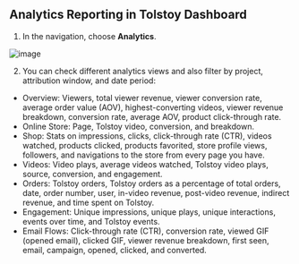 ## Analytics Reporting in Tolstoy Dashboard

1. In the navigation, choose **Analytics**.

![image](https://github.com/user-attachments/assets/39fde975-5a8c-416b-945d-63bbc05a9748)

2. You can check different analytics views and also filter by project, attribution window, and date period:

- Overview: Viewers, total viewer revenue, viewer conversion rate, average order value (AOV), highest-converting videos, viewer revenue breakdown, conversion rate, average AOV, product click-through rate.
- Online Store: Page, Tolstoy video, conversion, and breakdown.
- Shop: Stats on impressions, clicks, click-through rate (CTR), videos watched, products clicked, products favorited, store profile views, followers, and navigations to the store from every page you have.
- Videos: Video plays, average videos watched, Tolstoy video plays, source, conversion, and engagement.
- Orders: Tolstoy orders, Tolstoy orders as a percentage of total orders, date, order number, user, in-video revenue, post-video revenue, indirect revenue, and time spent on Tolstoy.
- Engagement: Unique impressions, unique plays, unique interactions, events over time, and Tolstoy events.
- Email Flows: Click-through rate (CTR), conversion rate, viewed GIF (opened email), clicked GIF, viewer revenue breakdown, first seen, email, campaign, opened, clicked, and converted.
